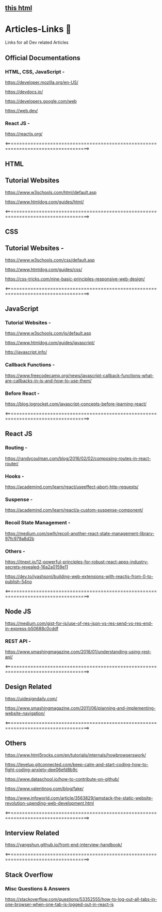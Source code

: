 ## [this html](HTML.md)

# Articles-Links :balloon:
Links for all Dev related Articles

## Official Documentations

### HTML, CSS, JavaScript -

https://developer.mozilla.org/en-US/

https://devdocs.io/

https://developers.google.com/web

https://web.dev/

### React JS -

https://reactjs.org/

<====================================================================================>

## HTML

## Tutorial Websites

https://www.w3schools.com/html/default.asp

https://www.htmldog.com/guides/html/

<====================================================================================>

## CSS

## Tutorial Websites -

https://www.w3schools.com/css/default.asp

https://www.htmldog.com/guides/css/

https://css-tricks.com/nine-basic-principles-responsive-web-design/

<====================================================================================>

## JavaScript

### Tutorial Websites -

https://www.w3schools.com/js/default.asp

https://www.htmldog.com/guides/javascript/

http://javascript.info/

### Callback Functions - 

https://www.freecodecamp.org/news/javascript-callback-functions-what-are-callbacks-in-js-and-how-to-use-them/

### Before React -

https://blog.logrocket.com/javascript-concepts-before-learning-react/

<====================================================================================>

## React JS

### Routing -

https://randycoulman.com/blog/2016/02/02/composing-routes-in-react-router/

### Hooks -

https://academind.com/learn/react/useeffect-abort-http-requests/

### Suspense -

https://academind.com/learn/react/a-custom-suspense-component/

### Recoil State Management -

https://medium.com/swlh/recoil-another-react-state-management-library-97fc979a8d2b

### Others -

https://itnext.io/12-powerful-principles-for-robust-react-apps-industry-secrets-revealed-16a2a0159e11

https://dev.to/iyashsoni/building-web-extensions-with-reactjs-from-0-to-publish-54no

<====================================================================================>

## Node JS

https://medium.com/gist-for-js/use-of-res-json-vs-res-send-vs-res-end-in-express-b50688c0cddf

### REST API - 

https://www.smashingmagazine.com/2018/01/understanding-using-rest-api/

<====================================================================================>

## Design Related

https://uidesigndaily.com/

https://www.smashingmagazine.com/2011/06/planning-and-implementing-website-navigation/

<====================================================================================>

## Others

https://www.html5rocks.com/en/tutorials/internals/howbrowserswork/

https://levelup.gitconnected.com/keep-calm-and-start-coding-how-to-fight-coding-anxiety-dee06efd8b9c

https://www.dataschool.io/how-to-contribute-on-github/

https://www.valentinog.com/blog/fake/

https://www.infoworld.com/article/3563829/jamstack-the-static-website-revolution-upending-web-development.html

<====================================================================================>

## Interview Related

https://yangshun.github.io/front-end-interview-handbook/

<====================================================================================>

## Stack Overflow 
### Misc Questions & Answers

https://stackoverflow.com/questions/53352555/how-to-log-out-all-tabs-in-one-browser-when-one-tab-is-logged-out-in-react-js
